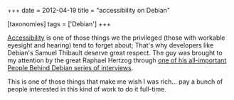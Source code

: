 +++
date = 2012-04-19
title = "accessibility on Debian"

[taxonomies]
tags = ['Debian']
+++

[Accessibility] is one of those things we the privileged (those with
workable eyesight and hearing) tend to forget about; That's why
developers like Debian's Samuel Thibault deserve great respect. The guy
was brought to my attention by the great Raphael Hertzog through [one of
his all-important People Behind Debian series of interviews].

This is one of those things that make me wish I was rich... pay a bunch
of people interested in this kind of work to do it full-time.

  [Accessibility]: http://en.wikipedia.org/wiki/Assistive_technology#Software
  [one of his all-important People Behind Debian series of interviews]: http://raphaelhertzog.com/2012/04/19/people-behind-debian-samuel-thibault-working-on-accessibility-and-the-hurd/
